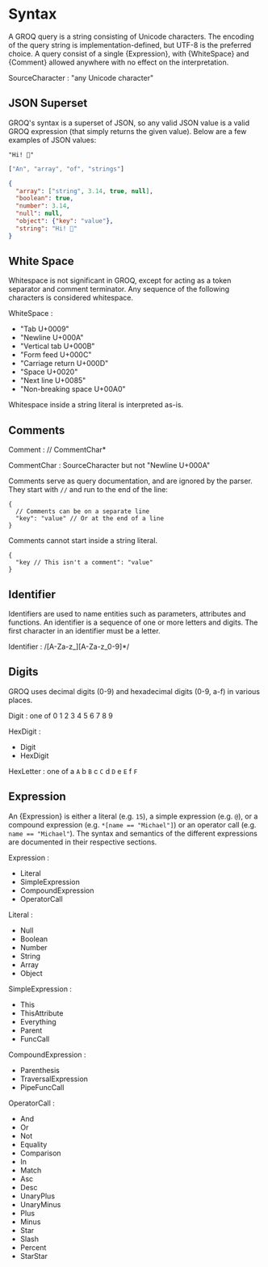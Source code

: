 # Syntax

A GROQ query is a string consisting of Unicode characters. The encoding of the query string is implementation-defined, but UTF-8 is the preferred choice. A query consist of a single {Expression}, with {WhiteSpace} and {Comment} allowed anywhere with no effect on the interpretation.

SourceCharacter : "any Unicode character"

## JSON Superset

GROQ's syntax is a superset of JSON, so any valid JSON value is a valid GROQ expression (that simply returns the given value). Below are a few examples of JSON values:

```
"Hi! 👋"
```

```javascript
["An", "array", "of", "strings"]
```

```json
{
  "array": ["string", 3.14, true, null],
  "boolean": true,
  "number": 3.14,
  "null": null,
  "object": {"key": "value"},
  "string": "Hi! 👋"
}
```

## White Space

Whitespace is not significant in GROQ, except for acting as a token separator and comment terminator. Any sequence of the following characters is considered whitespace.

WhiteSpace :

* "Tab U+0009"
* "Newline U+000A"
* "Vertical tab U+000B"
* "Form feed U+000C"
* "Carriage return U+000D"
* "Space U+0020"
* "Next line U+0085"
* "Non-breaking space U+00A0"

Whitespace inside a string literal is interpreted as-is.

## Comments

Comment : // CommentChar*

CommentChar : SourceCharacter but not "Newline U+000A"

Comments serve as query documentation, and are ignored by the parser. They start with `//` and run to the end of the line:

```
{ 
  // Comments can be on a separate line 
  "key": "value" // Or at the end of a line 
}
```

Comments cannot start inside a string literal.

```
{ 
  "key // This isn't a comment": "value"
}
```

## Identifier

Identifiers are used to name entities such as parameters, attributes and functions. An identifier is a sequence of one or more letters and digits. The first character in an identifier must be a letter.

Identifier : /[A-Za-z_][A-Za-z_0-9]*/

## Digits

GROQ uses decimal digits (0-9) and hexadecimal digits (0-9, a-f) in various places.

Digit : one of 0 1 2 3 4 5 6 7 8 9

HexDigit :

* Digit
* HexDigit

HexLetter : one of a `A` b `B` c `C` d `D` e `E` f `F`

## Expression

An {Expression} is either a literal (e.g. `15`), a simple expression (e.g. `@`), or a compound expression (e.g. `*[name == "Michael"]`) or an operator call (e.g. `name == "Michael"`). The syntax and semantics of the different expressions are documented in their respective sections.

Expression :

* Literal
* SimpleExpression
* CompoundExpression
* OperatorCall

Literal :

* Null
* Boolean
* Number
* String
* Array
* Object

SimpleExpression :

* This
* ThisAttribute
* Everything
* Parent
* FuncCall

CompoundExpression :

* Parenthesis
* TraversalExpression
* PipeFuncCall

OperatorCall :

* And
* Or
* Not
* Equality
* Comparison
* In
* Match
* Asc
* Desc
* UnaryPlus
* UnaryMinus
* Plus
* Minus
* Star
* Slash
* Percent
* StarStar
